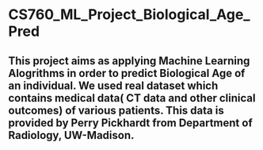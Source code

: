 # CS760_ML_Project_Biological_Age_Pred

## This project aims as applying Machine Learning Alogrithms in order to predict Biological Age of an individual. We used real dataset which contains medical data( CT data and other clinical outcomes) of various patients. This data is provided by Perry Pickhardt from Department of Radiology, UW-Madison. 
